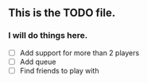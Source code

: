 ## This is the TODO file.
### I will do things here.
- [ ] Add support for more than 2 players
- [ ] Add queue
- [ ] Find friends to play with